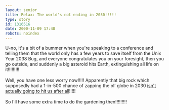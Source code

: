```yaml
---
layout: senior
title: Relax: The world's not ending in 2030!!!!!
type: story
id: 1316516
date: 2000-11-09 17:48
robots: noindex
---
```

U-no, it's a bit of a bummer when you're speaking to a conference and telling them that the world only has a few years to save itself from the Unix Year 2038 Bug, and everyone congratulates you on your foresight, then you go outside, and suddenly a big asteroid hits Earth, extinguishing all life on it!!!!!!!!!<br/> <br/>Well, you have one less worry now!!!!! Apparently that big rock which supposedly had a 1-in-500 chance of zapping the ol' globe in 2030 <a href="http://www.newscientist.com/news/news.jsp?id=ns9999130">isn't actually going to hit us after all</a>!!!!! <br/> <br/>So I'll have some extra time to do the gardening then!!!!!!!!!
